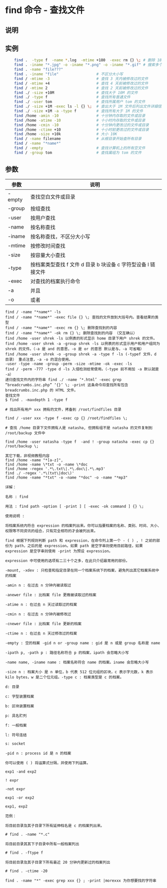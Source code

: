 # find 命令 - 查找文件

## 说明

## 实例

```bash
    find .  -type f  -name *.log  -mtime +180  -exec rm {} \; # 删除 180 天之前的 log 文件
    find . -iname "*.jpg" -o -iname "*.png" -o -iname "*.gif" # 搜索多个类型的文件
    find . -name "file???"
    find . -iname "file"                 # 不区分大小写
    find / -mtime -3                     # 查找 3 天内被修改过的文件
    find / -mtime +4                     # 查找 4 天前被修改过的文件
    find / -mtime 2                      # 查找 2 天前被修改过的文件
    find ./ -size +10M                   # 查找大于 10M 的文件
    find ./ -type f                      # 查找所有普通文件
    find ./ -user tom                    # 查找所属用户 tom 的文件
    find ./ -size +1M -exec ls -l {} \;  # 查出大于 1M 文件后列出文件详细信息
    find ./ -size +1M -a -type f         # 查找所有大于 1M 的文件
    find /home -amin -10                 # 十分钟内存取的文件或目录
    find /home -atime -10                # 十小时内存取的文件或目录
    find /home -cmin -10                 # 十分钟内更改过的文件或目录
    find /home -ctime +10                # 十小时前更改过的文件或目录
    find /home -size +10k                # 大小 10K
    find / -name filename                # 从根目录开始查所有目录
    find / -name "*name*"
    find / -empty                        # 查找计算机上的所有空文件
    find / -group tom                    # 查找属组为 tom 的文件
```

## 参数

| 参数   | 说明                                                          |
|--------|---------------------------------------------------------------|
| -empty | 查找空白文件或目录                                            |
| -group | 按组查找                                                      |
| -user  | 按用户查找                                                    |
| -name  | 按名称查找                                                    |
| -iname | 按名称查找，不区分大小写                                      |
| -mtime | 按修改时间查找                                                |
| -size  | 按容量大小查找                                                |
| -type  | 按档案类型查找 f 文件 d 目录 b 块设备 c 字符型设备 l 链接文件 |
| -exec  | 对查找的档案执行命令                                          |
| -a     | 并且                                                          |
| -o     | 或者                                                          |

    find / -name "*name*" -ls
    find / -name "*name*" -exec file {} \; 查找的文件放到大括号内。查看结果的类型
    find / -name "*name*" -exec rm {} \; 删除查找到的内容
    find / -name "*name*" -ok rm {} \; 删除查找到的内容 （交互确认）
    find /home -user shrek -ls 以例表的形式显示 home 目录下用户 shrek 的文件。
    find /home -user shrek -a -group shrek -ls 以例表的形式显示用户和用户组同为 shrek 的文件。（-a 是 and 的意思，-o 是 or 的意思 默认是与，-a 可省略）
    find /home -user shrek -o -group shrek -a -type f -ls (-typef 文件，d 目录） 重点注意，-a -o 的混合使用。
    -user -type -name -group -perm -size -mtime -ok -exec -ls
    find / -perm -777 -type d -ls 入侵检测给常使用。（-type 前不用加 -a 默认就是 -a）
    递归查找文件内的字符串 find ./ -name ‘*.html’ -exec grep “breadcrumbs.inc.php” ‘{}’ \; -print 这条命令将查找所有包含 breadcrumbs.inc.php 的 HTML 文件。
    查找文件
    $ find . -maxdepth 1 -type f

    # 找出所有用户 xxx 拥有的文件，拷备到 /root/findfiles 目录

    find / -user xxx -type f -exec cp {} /root/findfiles \;

    # 查找 /home 目录下文件拥有人是 natasha, 但拥有组不是 natasha 的文件复制到  /root/backup 文件中

    find /home -user natasha -type f  -and ! -group natasha -exec cp {}  /root/backup \;

    其它下载，非视频教程内容
    find /home -name "*[a-z]",
    find /home -name \*txt -o -name \*doc
    find /home -regex '.*\.txt\|.*\.doc\|.*\.mp3'
    find ./ -regex '.*\(txt\|doc\)'
    find /home -name "*txt" -o -name "*doc" -o -name "*mp3"

    详解：

    名称 : find

    用法 : find path -option [ -print ] [ -exec -ok command ] {} \;

    使用说明 :

    将档案系统内符合 expression 的档案列出来。你可以指要档案的名称、类别、时间、大小、权限等不同资讯的组合，只有完全相符的才会被列出来。

    find 根据下列规则判断 path 和 expression，在命令列上第一个 - ( ) , ! 之前的部份为 path，之后的是 expression。如果 path 是空字串则使用目前路径，如果 expression 是空字串则使用 -print 为预设 expression。

    expression 中可使用的选项有二三十个之多，在此只介绍最常用的部份。

    -mount, -xdev : 只检查和指定目录在同一个档案系统下的档案，避免列出其它档案系统中的档案

    -amin n : 在过去 n 分钟内被读取过

    -anewer file : 比档案 file 更晚被读取过的档案

    -atime n : 在过去 n 天过读取过的档案

    -cmin n : 在过去 n 分钟内被修改过

    -cnewer file : 比档案 file 更新的档案

    -ctime n : 在过去 n 天过修改过的档案

    -empty : 空的档案 -gid n or -group name : gid 是 n 或是 group 名称是 name

    -ipath p, -path p : 路径名称符合 p 的档案，ipath 会忽略大小写

    -name name, -iname name : 档案名称符合 name 的档案。iname 会忽略大小写

    -size n : 档案大小 是 n 单位，b 代表 512 位元组的区块，c 表示字元数，k 表示 kilo bytes，w 是二个位元组。-type c : 档案类型是 c 的档案。

    d: 目录

    c: 字型装置档案

    b: 区块装置档案

    p: 具名贮列

    f: 一般档案

    l: 符号连结

    s: socket

    -pid n : process id 是 n 的档案

    你可以使用 ( ) 将运算式分隔，并使用下列运算。

    exp1 -and exp2

    ! expr

    -not expr

    exp1 -or exp2

    exp1, exp2

    范例：

    将目前目录及其子目录下所有延伸档名是 c 的档案列出来。

    # find . -name "*.c"

    将目前目录其其下子目录中所有一般档案列出

    # find . -ftype f

    将目前目录及其子目录下所有最近 20 分钟内更新过的档案列出

    # find . -ctime -20

    find . -name "*" -exec grep xxx {} ; -print |morexxx 为你想要找的字符串